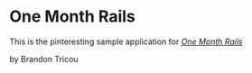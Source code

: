 # One Month Rails

This is the pinteresting sample application for
[*One Month Rails*](http://onemonthrails.com)

by Brandon Tricou